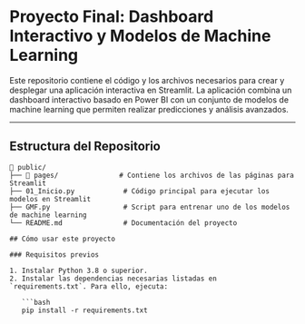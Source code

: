 # Proyecto Final: Dashboard Interactivo y Modelos de Machine Learning

Este repositorio contiene el código y los archivos necesarios para crear y desplegar una aplicación interactiva en Streamlit. La aplicación combina un dashboard interactivo basado en Power BI con un conjunto de modelos de machine learning que permiten realizar predicciones y análisis avanzados.

---

## Estructura del Repositorio

```plaintext
📂 public/
├── 📂 pages/               # Contiene los archivos de las páginas para Streamlit
├── 01_Inicio.py            # Código principal para ejecutar los modelos en Streamlit
├── GMF.py                  # Script para entrenar uno de los modelos de machine learning
└── README.md               # Documentación del proyecto

## Cómo usar este proyecto

### Requisitos previos

1. Instalar Python 3.8 o superior.
2. Instalar las dependencias necesarias listadas en `requirements.txt`. Para ello, ejecuta:

   ```bash
   pip install -r requirements.txt

